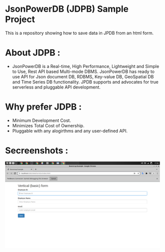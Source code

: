 # JsonPowerDB (JDPB) Sample Project
This is a repository showing how to save data in JPDB from an html form.

# About JDPB :
<ul>
<li> JsonPowerDB is a Real-time, High Performance, Lightweight and Simple to Use, Rest API based Multi-mode DBMS. JsonPowerDB has ready to use API for Json document DB, RDBMS, Key-value DB, GeoSpatial DB and Time Series DB functionality. JPDB supports and advocates for true serverless and pluggable API development. </li>
</ul>

# Why prefer JDPB :
<ul>
<li> Minimum Development Cost. </li>
<li> Minimizes Total Cost of Ownership. </li>
<li> Pluggable with any alogirthms and any user-defined API. </li>
</ul>

# Secreenshots :
![alt text](https://github.com/gitnoober/web-form-jpdb/blob/main/jpdb.png?raw=true)



